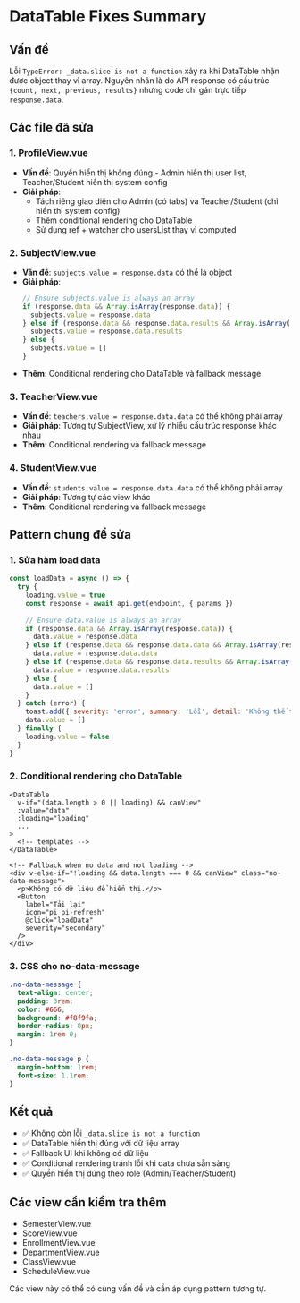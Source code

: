 # DataTable Fixes Summary

## Vấn đề
Lỗi `TypeError: _data.slice is not a function` xảy ra khi DataTable nhận được object thay vì array. Nguyên nhân là do API response có cấu trúc `{count, next, previous, results}` nhưng code chỉ gán trực tiếp `response.data`.

## Các file đã sửa

### 1. ProfileView.vue
- **Vấn đề**: Quyền hiển thị không đúng - Admin hiển thị user list, Teacher/Student hiển thị system config
- **Giải pháp**: 
  - Tách riêng giao diện cho Admin (có tabs) và Teacher/Student (chỉ hiển thị system config)
  - Thêm conditional rendering cho DataTable
  - Sử dụng ref + watcher cho usersList thay vì computed

### 2. SubjectView.vue
- **Vấn đề**: `subjects.value = response.data` có thể là object
- **Giải pháp**:
  ```javascript
  // Ensure subjects.value is always an array
  if (response.data && Array.isArray(response.data)) {
    subjects.value = response.data
  } else if (response.data && response.data.results && Array.isArray(response.data.results)) {
    subjects.value = response.data.results
  } else {
    subjects.value = []
  }
  ```
- **Thêm**: Conditional rendering cho DataTable và fallback message

### 3. TeacherView.vue
- **Vấn đề**: `teachers.value = response.data.data` có thể không phải array
- **Giải pháp**: Tương tự SubjectView, xử lý nhiều cấu trúc response khác nhau
- **Thêm**: Conditional rendering và fallback message

### 4. StudentView.vue
- **Vấn đề**: `students.value = response.data.data` có thể không phải array
- **Giải pháp**: Tương tự các view khác
- **Thêm**: Conditional rendering và fallback message

## Pattern chung để sửa

### 1. Sửa hàm load data
```javascript
const loadData = async () => {
  try {
    loading.value = true
    const response = await api.get(endpoint, { params })
    
    // Ensure data.value is always an array
    if (response.data && Array.isArray(response.data)) {
      data.value = response.data
    } else if (response.data && response.data.data && Array.isArray(response.data.data)) {
      data.value = response.data.data
    } else if (response.data && response.data.results && Array.isArray(response.data.results)) {
      data.value = response.data.results
    } else {
      data.value = []
    }
  } catch (error) {
    toast.add({ severity: 'error', summary: 'Lỗi', detail: 'Không thể tải dữ liệu', life: 3000 })
    data.value = []
  } finally {
    loading.value = false
  }
}
```

### 2. Conditional rendering cho DataTable
```vue
<DataTable
  v-if="(data.length > 0 || loading) && canView"
  :value="data"
  :loading="loading"
  ...
>
  <!-- templates -->
</DataTable>

<!-- Fallback when no data and not loading -->
<div v-else-if="!loading && data.length === 0 && canView" class="no-data-message">
  <p>Không có dữ liệu để hiển thị.</p>
  <Button 
    label="Tải lại" 
    icon="pi pi-refresh" 
    @click="loadData"
    severity="secondary"
  />
</div>
```

### 3. CSS cho no-data-message
```css
.no-data-message {
  text-align: center;
  padding: 3rem;
  color: #666;
  background: #f8f9fa;
  border-radius: 8px;
  margin: 1rem 0;
}

.no-data-message p {
  margin-bottom: 1rem;
  font-size: 1.1rem;
}
```

## Kết quả
- ✅ Không còn lỗi `_data.slice is not a function`
- ✅ DataTable hiển thị đúng với dữ liệu array
- ✅ Fallback UI khi không có dữ liệu
- ✅ Conditional rendering tránh lỗi khi data chưa sẵn sàng
- ✅ Quyền hiển thị đúng theo role (Admin/Teacher/Student)

## Các view cần kiểm tra thêm
- SemesterView.vue
- ScoreView.vue  
- EnrollmentView.vue
- DepartmentView.vue
- ClassView.vue
- ScheduleView.vue

Các view này có thể có cùng vấn đề và cần áp dụng pattern tương tự. 